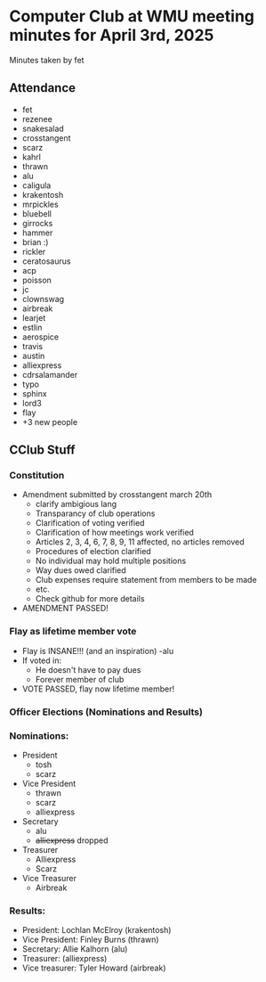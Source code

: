 # Computer Club at WMU meeting minutes for April 3rd, 2025
Minutes taken by fet



## Attendance
* fet
* rezenee
* snakesalad
* crosstangent
* scarz
* kahrl
* thrawn
* alu
* caligula
* krakentosh
* mrpickles
* bluebell
* girrocks
* hammer
* brian :)
* rickler
* ceratosaurus
* acp
* poisson
* jc
* clownswag
* airbreak
* learjet
* estlin
* aerospice
* travis
* austin
* alliexpress
* cdrsalamander
* typo
* sphinx
* lord3
* flay
* +3 new people

## CClub Stuff

### Constitution
* Amendment submitted by crosstangent march 20th
  * clarify ambigious lang
  * Transparancy of club operations
  * Clarification of voting verified
  * Clarification of how meetings work verified
  * Articles 2, 3, 4, 6, 7, 8, 9, 11 affected, no articles removed
  * Procedures of election clarified
  * No individual may hold multiple positions
  * Way dues owed clarified
  * Club expenses require statement from members to be made
  * etc.
  * Check github for more details
* AMENDMENT PASSED!

### Flay as lifetime member vote
* Flay is INSANE!!! (and an inspiration) -alu
* If voted in:
  * He doesn't have to pay dues
  * Forever member of club
* VOTE PASSED, flay now lifetime member!


### Officer Elections (Nominations and Results)
### Nominations:
* President
  * tosh
  * scarz
* Vice President
  * thrawn
  * scarz
  * alliexpress
* Secretary
  * alu
  * <s>alliexpress</s> dropped
* Treasurer
  * Alliexpress
  * Scarz
* Vice Treasurer
  * Airbreak  


### Results:
* President: Lochlan McElroy (krakentosh)
* Vice President: Finley Burns (thrawn)
* Secretary: Allie Kalhorn (alu)
* Treasurer: (alliexpress)
* Vice treasurer: Tyler Howard (airbreak) 

